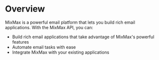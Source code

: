 # Overview

MixMax is a powerful email platform that lets you build rich email applications. With the MixMax API, you can:

- Build rich email applications that take advantage of MixMax's powerful features
- Automate email tasks with ease
- Integrate MixMax with your existing applications
